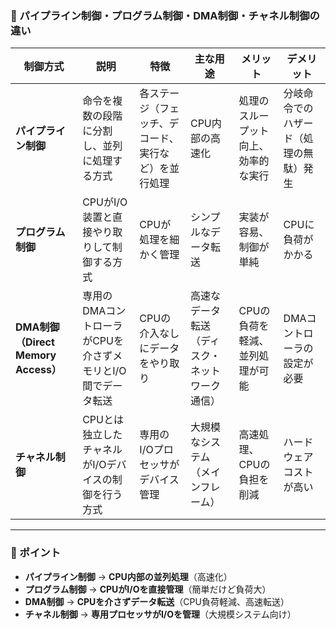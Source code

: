 ### **📌 パイプライン制御・プログラム制御・DMA制御・チャネル制御の違い**

| **制御方式**     | **説明** | **特徴** | **主な用途** | **メリット** | **デメリット** |
|---------------|---------|---------|---------|-----------|-----------|
| **パイプライン制御** | 命令を複数の段階に分割し、並列に処理する方式 | 各ステージ（フェッチ、デコード、実行など）を並行処理 | CPU内部の高速化 | 処理のスループット向上、効率的な実行 | 分岐命令でのハザード（処理の無駄）発生 |
| **プログラム制御** | CPUがI/O装置と直接やり取りして制御する方式 | CPUが処理を細かく管理 | シンプルなデータ転送 | 実装が容易、制御が単純 | CPUに負荷がかかる |
| **DMA制御（Direct Memory Access）** | 専用のDMAコントローラがCPUを介さずメモリとI/O間でデータ転送 | CPUの介入なしにデータをやり取り | 高速なデータ転送（ディスク・ネットワーク通信） | CPUの負荷を軽減、並列処理が可能 | DMAコントローラの設定が必要 |
| **チャネル制御** | CPUとは独立したチャネルがI/Oデバイスの制御を行う方式 | 専用のI/Oプロセッサがデバイス管理 | 大規模なシステム（メインフレーム） | 高速処理、CPUの負担を削減 | ハードウェアコストが高い |

---

### **📌 ポイント**
- **パイプライン制御** → **CPU内部の並列処理**（高速化）
- **プログラム制御** → **CPUがI/Oを直接管理**（簡単だけど負荷大）
- **DMA制御** → **CPUを介さずデータ転送**（CPU負荷軽減、高速転送）
- **チャネル制御** → **専用プロセッサがI/Oを管理**（大規模システム向け）

